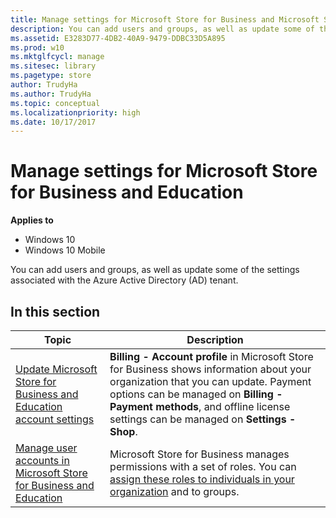 ```yaml
---
title: Manage settings for Microsoft Store for Business and Microsoft Store for Education (Windows 10)
description: You can add users and groups, as well as update some of the settings associated with the Azure Active Directory (AD) tenant.
ms.assetid: E3283D77-4DB2-40A9-9479-DDBC33D5A895
ms.prod: w10
ms.mktglfcycl: manage
ms.sitesec: library
ms.pagetype: store
author: TrudyHa
ms.author: TrudyHa
ms.topic: conceptual
ms.localizationpriority: high
ms.date: 10/17/2017
---
```


# Manage settings for Microsoft Store for Business and Education

**Applies to**

-   Windows 10
-   Windows 10 Mobile

You can add users and groups, as well as update some of the settings associated with the Azure Active Directory (AD) tenant.

## In this section

| Topic | Description |
| ----- | ----------- |
| [Update Microsoft Store for Business and Education account settings](update-microsoft-store-for-business-account-settings.md) | **Billing - Account profile**  in Microsoft Store for Business shows information about your organization that you can update. Payment options can be managed on **Billing - Payment methods**, and offline license settings can be managed on **Settings - Shop**. |
| [Manage user accounts in Microsoft Store for Business and Education](manage-users-and-groups-microsoft-store-for-business.md) | Microsoft Store for Business manages permissions with a set of roles. You can [assign these roles to individuals in your organization](roles-and-permissions-microsoft-store-for-business.md) and to groups.|


